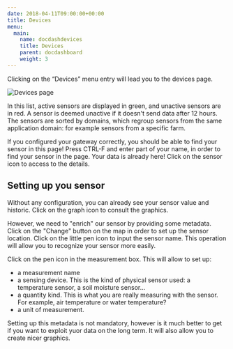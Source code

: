 ```yaml
---
date: 2018-04-11T09:00:00+00:00
title: Devices 
menu:
  main:
    name: docdashdevices
    title: Devices
    parent: docdashboard
    weight: 3
---
```


Clicking on the “Devices” menu entry will lead you to the devices page.
 
![Devices page](../images/devices.png)

In this list, active sensors are displayed in green, and unactive sensors are in red.
A sensor is deemed unactive if it doesn't send data after 12 hours.
The sensors are sorted by domains, which regroup sensors from the same application domain: for example sensors from a specific farm.

If you configured your gateway correctly, you should be able to find your sensor in this page!
Press CTRL-F and enter part of your name, in order to find your sensor in the page.
Your data is already here!
Click on the sensor icon to access to the details.

Setting up you sensor
---------------------

Without any configuration, you can already see your sensor value and historic.
Click on the graph icon to consult the graphics.

However, we need to "enrich" our sensor by providing some metadata.
Click on the "Change" button on the map in order to set up the sensor location.
Click on the little pen icon to input the sensor name.
This operation will allow you to recognize your sensor more easily.

Click on the pen icon in the measurement box.
This will allow to set up:

- a measurement name
- a sensing device. This is the kind of physical sensor used: a temperature sensor, a soil moisture sensor...
- a quantity kind. This is what you are really measuring with the sensor. For example, air temperature or water temperature?
- a unit of measurement.

Setting up this metadata is not mandatory, however is it much better to get if you want to exploit yuor data on the long term.
It will also allow you to create nicer graphics.

